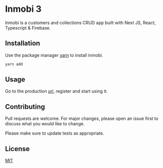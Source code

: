 # Inmobi 3

Inmobi is a customers and collections CRUD app built with Next JS, React, Typescript & Firebase.

## Installation

Use the package manager [yarn](https://yarnpkg.com/) to install inmobi.

```bash
yarn add
```

## Usage

Go to the production [url](https://yarnpkg.com/), register and start using it.

## Contributing

Pull requests are welcome. For major changes, please open an issue first to discuss what you would like to change.

Please make sure to update tests as appropriate.

## License

[MIT](https://choosealicense.com/licenses/mit/)
